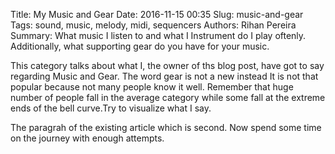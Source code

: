 Title: My Music and Gear
Date: 2016-11-15 00:35
Slug: music-and-gear
Tags: sound, music, melody, midi, sequencers
Authors: Rihan Pereira
Summary: What music I listen to and what I Instrument do I play oftenly. Additionally, what supporting gear do you have for your music.

This category talks about what I, the owner of ths blog post, have got to say regarding Music and Gear. The word gear is not a new instead It is not that popular because not many people know it well. Remember that huge number of people fall in the average category while some fall at the extreme ends of the bell curve.Try to visualize what I say.

The paragrah of the existing article which is second. Now spend some time on the journey with enough attempts.
